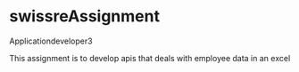 # swissreAssignment
Applicationdeveloper3


This assignment is to develop apis that deals with employee data in an excel 